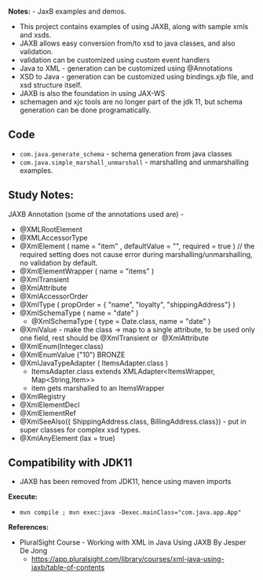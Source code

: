 

**Notes:** - JaxB examples and demos.
- This project contains examples of using JAXB, along with sample xmls and xsds.
- JAXB allows easy conversion from/to xsd to java classes, and also validation.
- validation can be customized using custom event handlers
- Java to XML - generation can be customized using @Annotations
- XSD to Java - generation can be customized using bindings.xjb file, and xsd structure itself.
- JAXB is also the foundation in using JAX-WS
- schemagen and xjc tools are no longer part of the jdk 11, but schema generation can be done programatically.

**Code**
---
- `com.java.generate_schema` - schema generation from java classes
- `com.java.simple_marshall_unmarshall` - marshalling and unmarshalling examples.

**Study Notes:**
---
JAXB Annotation (some of the annotations used are) - 
- @XMLRootElement
- @XMLAccessorType
- @XmlElement ( name = "item" , defaultValue = "", required = true ) // the required setting does not cause error during marshalling/unmarshalling, no validation by default.
- @XmlElementWrapper ( name = "items" )
- @XmlTransient
- @XmlAttribute
- @XmlAccessorOrder
- @XmlType ( propOrder = { "name", "loyalty", "shippingAddress"} )
- @XmlSchemaType ( name = "date" )
	- @XmlSchemaType ( type = Date.class, name = "date" )
- @XmlValue - make the class -> map to a single attribute, to be used only one field, rest should be @XmlTransient or  @XmlAttribute
- @XmlEnum(Integer.class)
- @XmlEnumValue ("10") BRONZE
- @XmlJavaTypeAdapter ( ItemsAdapter.class ) 
	- ItemsAdapter.class extends XMLAdapter<ItemsWrapper, Map<String,Item>>
	- item gets marshalled to an ItemsWrapper
- @XmlRegistry
- @XmlElementDecl
- @XmlElementRef
- @XmlSeeAlso({ ShippingAddress.class, BillingAddress.class}) - put in super classes for complex xsd types.
- @XmlAnyElement (lax = true)



**Compatibility with JDK11**
---
- JAXB has been removed from JDK11, hence using maven imports

**Execute:**
- `mvn compile ; mvn exec:java -Dexec.mainClass="com.java.app.App"`

**References:**
- PluralSight Course - Working with XML in Java Using JAXB By Jesper De Jong
    - https://app.pluralsight.com/library/courses/xml-java-using-jaxb/table-of-contents
